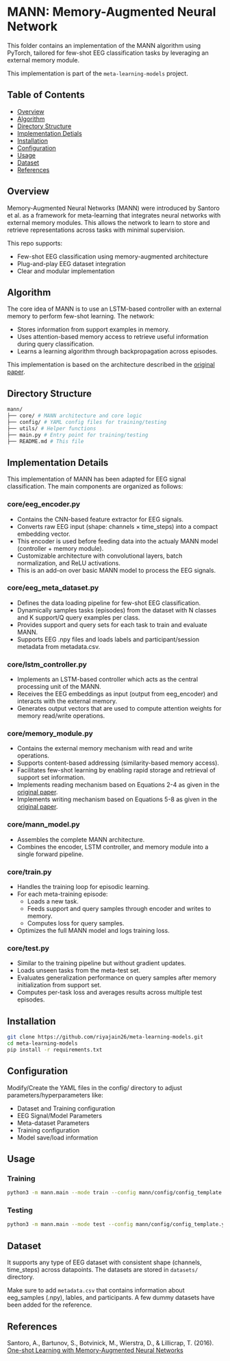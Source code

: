 # MANN: Memory-Augmented Neural Network

This folder contains an implementation of the MANN algorithm using PyTorch, tailored for few-shot EEG classification tasks by leveraging an external memory module.

This implementation is part of the `meta-learning-models` project.


## Table of Contents
- [Overview](#overview)
- [Algorithm](#algorithm)
- [Directory Structure](#directory-structure)
- [Implementation Detials](#implementation-details)
- [Installation](#installation)
- [Configuration](#configuration)
- [Usage](#usage)
- [Dataset](#dataset)
- [References](#references)


## Overview

Memory-Augmented Neural Networks (MANN) were introduced by Santoro et al. as a framework for meta-learning that integrates neural networks with external memory modules. This allows the network to learn to store and retrieve representations across tasks with minimal supervision.

This repo supports:
- Few-shot EEG classification using memory-augmented architecture
- Plug-and-play EEG dataset integration
- Clear and modular implementation

## Algorithm

The core idea of MANN is to use an LSTM-based controller with an external memory to perform few-shot learning. The network:
- Stores information from support examples in memory.
- Uses attention-based memory access to retrieve useful information during query classification.
- Learns a learning algorithm through backpropagation across episodes.

This implementation is based on the architecture described in the [original paper](https://arxiv.org/pdf/1605.06065).

## Directory Structure

```bash
mann/
├── core/ # MANN architecture and core logic
├── config/ # YAML config files for training/testing
├── utils/ # Helper functions
├── main.py # Entry point for training/testing
├── README.md # This file
```

## Implementation Details

This implementation of MANN has been adapted for EEG signal classification. The main components are organized as follows:

### core/eeg_encoder.py

- Contains the CNN-based feature extractor for EEG signals.
- Converts raw EEG input (shape: channels × time_steps) into a compact embedding vector.
- This encoder is used before feeding data into the actualy MANN model (controller + memory module).
- Customizable architecture with convolutional layers, batch normalization, and ReLU activations.
- This is an add-on over basic MANN model to process the EEG signals. 

### core/eeg_meta_dataset.py

- Defines the data loading pipeline for few-shot EEG classification.
- Dynamically samples tasks (episodes) from the dataset with N classes and K support/Q query examples per class.
- Provides support and query sets for each task to train and evaluate MANN.
- Supports EEG .npy files and loads labels and participant/session metadata from metadata.csv.

### core/lstm_controller.py

- Implements an LSTM-based controller which acts as the central processing unit of the MANN.
- Receives the EEG embeddings as input (output from eeg_encoder) and interacts with the external memory.
- Generates output vectors that are used to compute attention weights for memory read/write operations.

### core/memory_module.py

- Contains the external memory mechanism with read and write operations.
- Supports content-based addressing (similarity-based memory access).
- Facilitates few-shot learning by enabling rapid storage and retrieval of support set information.
- Implements reading mechanism based on Equations 2-4 as given in the [original paper](https://arxiv.org/pdf/1605.06065).
- Implements writing mechanism based on Equations 5-8 as given in the [original paper](https://arxiv.org/pdf/1605.06065).

### core/mann_model.py

- Assembles the complete MANN architecture.
- Combines the encoder, LSTM controller, and memory module into a single forward pipeline.

### core/train.py

- Handles the training loop for episodic learning.
- For each meta-training episode:
    - Loads a new task.
    - Feeds support and query samples through encoder and writes to memory.
    - Computes loss for query samples.
- Optimizes the full MANN model and logs training loss.

### core/test.py

- Similar to the training pipeline but without gradient updates.
- Loads unseen tasks from the meta-test set.
- Evaluates generalization performance on query samples after memory initialization from support set.
- Computes per-task loss and averages results across multiple test episodes.

## Installation

```bash
git clone https://github.com/riyajain26/meta-learning-models.git
cd meta-learning-models
pip install -r requirements.txt
```

## Configuration

Modify/Create the YAML files in the config/ directory to adjust parameters/hyperparameters like:
- Dataset and Training configuration
- EEG Signal/Model Parameters
- Meta-dataset Parameters
- Training configuration
- Model save/load information

## Usage

### Training

```bash
python3 -m mann.main --mode train --config mann/config/config_template.yaml
```

### Testing

```bash
python3 -m mann.main --mode test --config mann/config/config_template.yaml
```

## Dataset

It supports any type of EEG dataset with consistent shape (channels, time_steps) across datapoints. The datasets are stored in `datasets/` directory. 

Make sure to add `metadata.csv` that contains information about eeg_samples (.npy), lables, and participants. A few dummy datasets have been added for the reference.

## References

Santoro, A., Bartunov, S., Botvinick, M., Wierstra, D., & Lillicrap, T. (2016). [One-shot Learning with Memory-Augmented Neural Networks](https://arxiv.org/pdf/1605.06065)